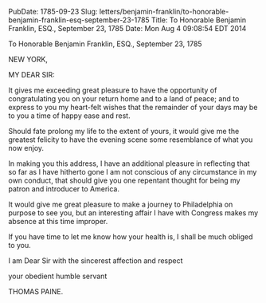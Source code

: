 PubDate: 1785-09-23
Slug: letters/benjamin-franklin/to-honorable-benjamin-franklin-esq-september-23-1785
Title: To Honorable Benjamin Franklin, ESQ., September 23, 1785
Date: Mon Aug  4 09:08:54 EDT 2014

   To Honorable Benjamin Franklin, ESQ., September 23, 1785

   NEW YORK,

   MY DEAR SIR:

   It gives me exceeding great pleasure to have the opportunity of
   congratulating you on your return home and to a land of peace; and to
   express to you my heart-felt wishes that the remainder of your days may be
   to you a time of happy ease and rest.

   Should fate prolong my life to the extent of yours, it would give me the
   greatest felicity to have the evening scene some resemblance of what you
   now enjoy.

   In making you this address, I have an additional pleasure in reflecting
   that so far as I have hitherto gone I am not conscious of any circumstance
   in my own conduct, that should give you one repentant thought for being my
   patron and introducer to America.

   It would give me great pleasure to make a journey to Philadelphia on
   purpose to see you, but an interesting affair I have with Congress makes
   my absence at this time improper.

   If you have time to let me know how your health is, I shall be much
   obliged to you.

   I am Dear Sir with the sincerest affection and respect

   your obedient humble servant

   THOMAS PAINE.


